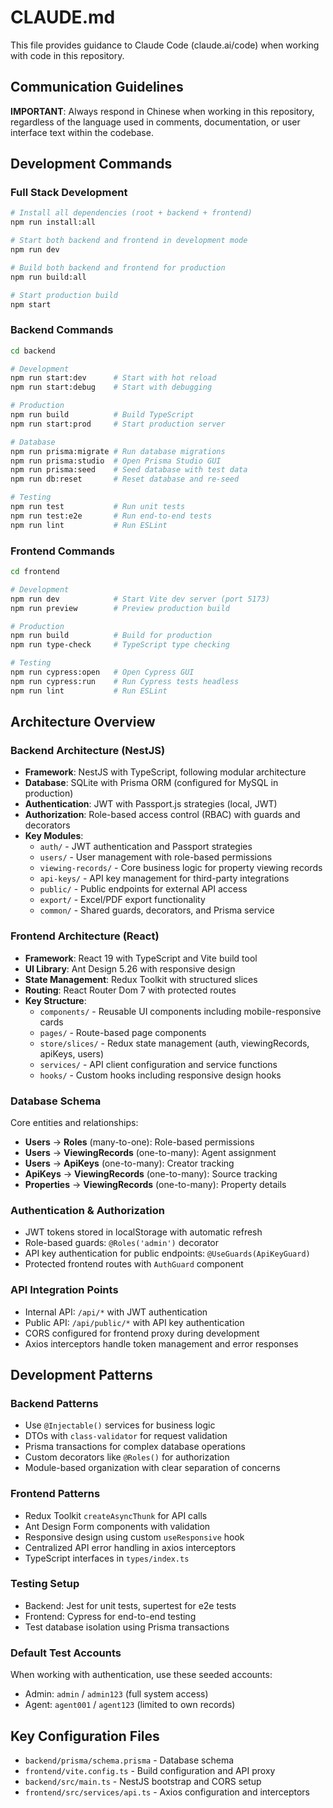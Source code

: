 # CLAUDE.md

This file provides guidance to Claude Code (claude.ai/code) when working with code in this repository.

## Communication Guidelines

**IMPORTANT**: Always respond in Chinese when working in this repository, regardless of the language used in comments, documentation, or user interface text within the codebase.

## Development Commands

### Full Stack Development
```bash
# Install all dependencies (root + backend + frontend)
npm run install:all

# Start both backend and frontend in development mode
npm run dev

# Build both backend and frontend for production
npm run build:all

# Start production build
npm start
```

### Backend Commands
```bash
cd backend

# Development
npm run start:dev      # Start with hot reload
npm run start:debug    # Start with debugging

# Production
npm run build          # Build TypeScript
npm run start:prod     # Start production server

# Database
npm run prisma:migrate # Run database migrations
npm run prisma:studio  # Open Prisma Studio GUI
npm run prisma:seed    # Seed database with test data
npm run db:reset       # Reset database and re-seed

# Testing
npm run test           # Run unit tests
npm run test:e2e       # Run end-to-end tests
npm run lint           # Run ESLint
```

### Frontend Commands
```bash
cd frontend

# Development
npm run dev            # Start Vite dev server (port 5173)
npm run preview        # Preview production build

# Production
npm run build          # Build for production
npm run type-check     # TypeScript type checking

# Testing
npm run cypress:open   # Open Cypress GUI
npm run cypress:run    # Run Cypress tests headless
npm run lint           # Run ESLint
```

## Architecture Overview

### Backend Architecture (NestJS)
- **Framework**: NestJS with TypeScript, following modular architecture
- **Database**: SQLite with Prisma ORM (configured for MySQL in production)
- **Authentication**: JWT with Passport.js strategies (local, JWT)
- **Authorization**: Role-based access control (RBAC) with guards and decorators
- **Key Modules**:
  - `auth/` - JWT authentication and Passport strategies
  - `users/` - User management with role-based permissions
  - `viewing-records/` - Core business logic for property viewing records
  - `api-keys/` - API key management for third-party integrations
  - `public/` - Public endpoints for external API access
  - `export/` - Excel/PDF export functionality
  - `common/` - Shared guards, decorators, and Prisma service

### Frontend Architecture (React)
- **Framework**: React 19 with TypeScript and Vite build tool
- **UI Library**: Ant Design 5.26 with responsive design
- **State Management**: Redux Toolkit with structured slices
- **Routing**: React Router Dom 7 with protected routes
- **Key Structure**:
  - `components/` - Reusable UI components including mobile-responsive cards
  - `pages/` - Route-based page components
  - `store/slices/` - Redux state management (auth, viewingRecords, apiKeys, users)
  - `services/` - API client configuration and service functions
  - `hooks/` - Custom hooks including responsive design hooks

### Database Schema
Core entities and relationships:
- **Users** → **Roles** (many-to-one): Role-based permissions
- **Users** → **ViewingRecords** (one-to-many): Agent assignment
- **Users** → **ApiKeys** (one-to-many): Creator tracking
- **ApiKeys** → **ViewingRecords** (one-to-many): Source tracking
- **Properties** → **ViewingRecords** (one-to-many): Property details

### Authentication & Authorization
- JWT tokens stored in localStorage with automatic refresh
- Role-based guards: `@Roles('admin')` decorator
- API key authentication for public endpoints: `@UseGuards(ApiKeyGuard)`
- Protected frontend routes with `AuthGuard` component

### API Integration Points
- Internal API: `/api/*` with JWT authentication
- Public API: `/api/public/*` with API key authentication
- CORS configured for frontend proxy during development
- Axios interceptors handle token management and error responses

## Development Patterns

### Backend Patterns
- Use `@Injectable()` services for business logic
- DTOs with `class-validator` for request validation
- Prisma transactions for complex database operations
- Custom decorators like `@Roles()` for authorization
- Module-based organization with clear separation of concerns

### Frontend Patterns
- Redux Toolkit `createAsyncThunk` for API calls
- Ant Design Form components with validation
- Responsive design using custom `useResponsive` hook
- Centralized API error handling in axios interceptors
- TypeScript interfaces in `types/index.ts`

### Testing Setup
- Backend: Jest for unit tests, supertest for e2e tests
- Frontend: Cypress for end-to-end testing
- Test database isolation using Prisma transactions

### Default Test Accounts
When working with authentication, use these seeded accounts:
- Admin: `admin` / `admin123` (full system access)
- Agent: `agent001` / `agent123` (limited to own records)

## Key Configuration Files
- `backend/prisma/schema.prisma` - Database schema
- `frontend/vite.config.ts` - Build configuration and API proxy
- `backend/src/main.ts` - NestJS bootstrap and CORS setup
- `frontend/src/services/api.ts` - Axios configuration and interceptors
